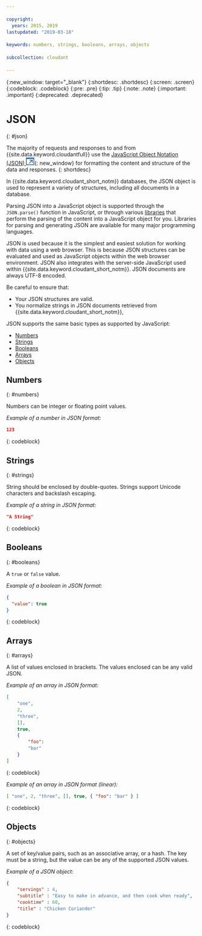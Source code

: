 ```yaml
---

copyright:
  years: 2015, 2019
lastupdated: "2019-03-18"

keywords: numbers, strings, booleans, arrays, objects

subcollection: cloudant

---
```


{:new_window: target="_blank"}
{:shortdesc: .shortdesc}
{:screen: .screen}
{:codeblock: .codeblock}
{:pre: .pre}
{:tip: .tip}
{:note: .note}
{:important: .important}
{:deprecated: .deprecated}

<!-- Acrolinx: 2017-05-10 -->

# JSON
{: #json}

The majority of requests and responses to and from {{site.data.keyword.cloudantfull}}
use the [JavaScript Object Notation (JSON) ![External link icon](../images/launch-glyph.svg "External link icon")](https://en.wikipedia.org/wiki/JSON){: new_window}
for formatting the content and structure of the data and responses.
{: shortdesc}

In {{site.data.keyword.cloudant_short_notm}} databases,
the JSON object is used to represent a variety of structures,
including all documents in a database.

Parsing JSON into a JavaScript object is supported through the `JSON.parse()` function in JavaScript, or through various [libraries](/docs/services/Cloudant?topic=cloudant-client-libraries#client-libraries) that perform the parsing of the content into a JavaScript object for you. Libraries for parsing and generating JSON are available for many major programming languages.

JSON is used because it is the simplest and easiest solution for working with data using a web browser.
This is because JSON structures can be evaluated and used as JavaScript objects within the web browser environment.
JSON also integrates with the server-side JavaScript used within {{site.data.keyword.cloudant_short_notm}}.
JSON documents are always UTF-8 encoded.

Be careful to ensure that:
-   Your JSON structures are valid.
-   You normalize strings in JSON documents retrieved from {{site.data.keyword.cloudant_short_notm}},

JSON supports the same basic types as supported by JavaScript:

-   [Numbers](#numbers)
-   [Strings](#strings)
-   [Booleans](#booleans)
-   [Arrays](#arrays)
-   [Objects](#objects)

## Numbers
{: #numbers}

Numbers can be integer or floating point values.

_Example of a number in JSON format:_

```json
123
```
{: codeblock}

## Strings
{: #strings}

String should be enclosed by double-quotes. Strings support Unicode characters and backslash escaping.

_Example of a string in JSON format:_

```json
"A String"
```
{: codeblock}

## Booleans
{: #booleans}

A `true` or `false` value.

_Example of a boolean in JSON format:_

```json
{
  "value": true
}
```
{: codeblock}

## Arrays
{: #arrays}

A list of values enclosed in brackets. The values enclosed can be any valid JSON.

_Example of an array in JSON format:_

```json
[
    "one",
    2,
    "three",
    [],
    true,
    {
        "foo":
        "bar"
    }
]
```
{: codeblock}

_Example of an array in JSON format (linear):_

```json
[ "one", 2, "three", [], true, { "foo": "bar" } ]
```
{: codeblock}

## Objects
{: #objects}

A set of key/value pairs,
such as an associative array,
or a hash.
The key must be a string,
but the value can be any of the supported JSON values.

_Example of a JSON object:_

```json
{
    "servings" : 4,
    "subtitle" : "Easy to make in advance, and then cook when ready",
    "cooktime" : 60,
    "title" : "Chicken Coriander"
}
```
{: codeblock}
